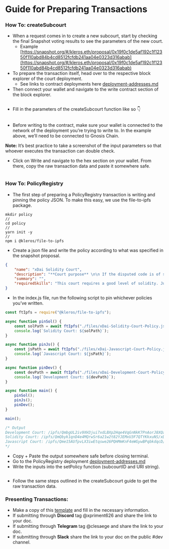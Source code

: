 # Guide for Preparing Transactions

### How To: createSubcourt

* When a request comes in to create a new subcourt, start by checking the final Snapshot voting results to see the parameters of the new court.
  * Example [https://snapshot.org/#/kleros.eth/proposal/0x19f0c1de5af192c1f12350f110abd84b4cd8512fcfdb241aa04e0323d316abab](https://snapshot.org/#/kleros.eth/proposal/0x19f0c1de5af192c1f12350f110abd84b4cd8512fcfdb241aa04e0323d316abab)
* To prepare the transaction itself, head over to the respective block explorer of the court deployment.
  * See links to contract deployments here [deployment-addresses.md](deployment-addresses.md "mention")
* Then connect your wallet and navigate to the write contract section of the block explorer.

<figure><img src="../.gitbook/assets/8EB7B80D-8500-42B2-AAA7-A3B09B14B805.jpeg" alt=""><figcaption></figcaption></figure>

* Fill in the parameters of the createSubcourt function like so 👇

<figure><img src="../.gitbook/assets/BB418DD2-050C-49AC-AA0A-66F948FD0A48_4_5005_c.jpeg" alt=""><figcaption></figcaption></figure>

* Before writing to the contract, make sure your wallet is connected to the network of the deployment you’re trying to write to. In the example above, we’ll need to be connected to Gnosis Chain.

**Note:** It’s best practice to take a screenshot of the input parameters so that whoever executes the transaction can double check.

* Click on Write and navigate to the hex section on your wallet. From there, copy the raw transaction data and paste it somewhere safe.

<figure><img src="../.gitbook/assets/7DE1A782-7CB0-4C4B-A7F5-4348EB41BB35.jpeg" alt=""><figcaption></figcaption></figure>

### How To: PolicyRegistry

* The first step of preparing a PolicyRegistry transaction is writing and pinning the policy JSON. To make this easy, we use the file-to-ipfs package.

```shell
mkdir policy
//
cd policy
//
yarn init -y
//
npm i @kleros/file-to-ipfs
```

* Create a json file and write the policy according to what was specified in the snapshot   proposal.

```json
{
    "name": "xDai Solidity Court",
    "description": "**Court purpose** \n\n If the disputed code is of significant size (> 500 code lines), parties in the dispute should point out specific parts of the content which are being disputed. Otherwise, jurors should refuse to arbitrate.",
    "summary": "",
    "requiredSkills": "This court requires a good level of solidity. Jurors who are not solidity intermediate developers are advised to stake into this court only if they also know how to make relatively simple contracts, know the main solidity hacks and can compute the complexity of simple functions."
}
```

* In the index.js file, run the following script to pin whichever policies you’ve written.

```javascript
const ftIpfs = require("@kleros/file-to-ipfs");

async function pinSol() {
    const solPath = await ftIpfs("./files/xDai-Solidity-Court-Policy.json");
    console.log(`Solidity Court: ${solPath}`);
}

async function pinJs() {
    const jsPath = await ftIpfs("./files/xDai-Javascript-Court-Policy.json");
    console.log(`Javascript Court: ${jsPath}`);
}

async function pinDev() {
    const devPath = await ftIpfs("./files/xDai-Development-Court-Policy.json");
    console.log(`Development Court: ${devPath}`);
}

async function main() {
    pinSol();
    pinJs();
    pinDev();
}

main();

/* Output
Development Court: /ipfs/QmbgUL2iv9XH3jui7xdLBXp2Hqe4VqGnNkK7PnAorJ8XQa/xDai-Development-Court-Policy.json
Solidity Court: /ipfs/QmQbyk1qnD4e4MQrwSr6a21w2t82YJEMxU3F7QTYKkxuNS/xDai-Solidity-Court-Policy.json
Javascript Court: /ipfs/Qme15AUfpvLX3iwEtqswe26PQHMmKnF4eWGywBPqbkdqcD/xDai-Javascript-Court-Policy.json
*/
```

* Copy + Paste the output somewhere safe before closing terminal.
* Go to the PolicyRegistry deployment [deployment-addresses.md](deployment-addresses.md "mention")
* Write the inputs into the setPolicy function (subcourtID and URI string).

<figure><img src="../.gitbook/assets/909D69E6-D779-4D65-B096-05C064EA8305_4_5005_c.jpeg" alt=""><figcaption></figcaption></figure>

* Follow the same steps outlined in the createSubcourt guide to get the raw transaction data.

### Presenting Transactions:

* Make a copy of this [template](https://docs.google.com/document/d/1av-IU5aKwRFzKhktdVNAlkt12sozows6uBapj1T-lq8/edit?usp=sharing) and fill in the necessary information.
* If submitting through **Discord** tag @xpriment626 and share the link to your doc.
* If submitting through **Telegram** tag @clesaege and share the link to your doc.
* If submitting through **Slack** share the link to your doc on the public #dev channel.
